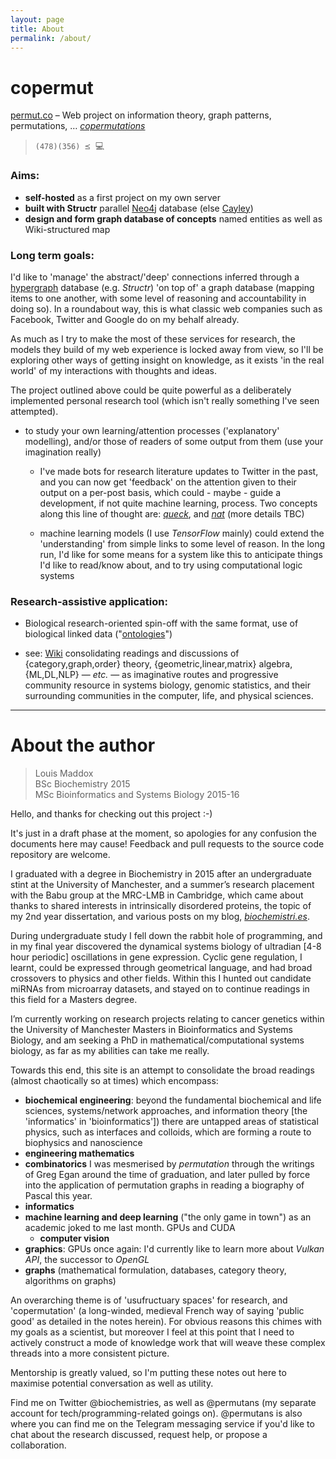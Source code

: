 ```yaml
---
layout: page
title: About
permalink: /about/
---
```


# copermut

[permut.co](http://permut.co) – Web project on information theory, graph patterns, permutations, … [_copermutations_](http://permut.co/Copermutations-Mathematical-meanings/)

> `(478)(356) ⪯ `:computer:

### Aims:
- __self-hosted__ as a first project on my own server
- __built with Structr__ parallel [Neo4j](https://neo4j.com) database (else [Cayley](https://github.com/cayleygraph/cayley))
- __design and form graph database of concepts__ named entities as well as Wiki-structured map

### Long term goals:

I'd like to 'manage' the abstract/'deep' connections inferred through a [hypergraph](https://en.wikipedia.org/wiki/Hypergraph) database (e.g. _Structr_) 'on top of' a graph database (mapping items to one another, with some level of reasoning and accountability in doing so). In a roundabout way, this is what classic web companies such as Facebook, Twitter and Google do on my behalf already.

As much as I try to make the most of these services for research, the models they build of my web experience is locked away from view, so I'll be exploring other ways of getting insight on knowledge, as it exists 'in the real world' of my interactions with thoughts and ideas.

The project outlined above could be quite powerful as a deliberately implemented personal research tool (which isn't really something I've seen attempted).

- to study your own learning/attention processes ('explanatory' modelling), and/or those of readers of some output from them (use your imagination really)
  - I've made bots for research literature updates to Twitter in the past, and you can now get 'feedback' on the attention given to their output on a per-post basis, which could - maybe - guide a development, if not quite machine learning, process. Two concepts along this line of thought are: [_queck_](https://github.com/lmmx/queck), and [_nat_](https://github.com/lmmx/nat/wiki) (more details TBC)

  - machine learning models (I use _TensorFlow_ mainly) could extend the 'understanding' from simple links to some level of reason. In the long run, I'd like for some means for a system like this to anticipate things I'd like to read/know about, and to try using computational logic systems


### Research-assistive application:
- Biological research-oriented spin-off with the same format, use of biological linked data ("[ontologies](http://obofoundry.org)")

- see: [Wiki](https://github.com/lmmx/copermut/wiki) consolidating readings and discussions of {category,graph,order} theory, {geometric,linear,matrix} algebra, {ML,DL,NLP} — _etc._ — as imaginative routes and progressive community resource in systems biology, genomic statistics, and their surrounding communities in the computer, life, and physical sciences.

- - -

# About the author

> Louis Maddox  
BSc Biochemistry 2015  
MSc Bioinformatics and Systems Biology 2015-16

Hello, and thanks for checking out this project :-)

It's just in a draft phase at the moment, so apologies for any confusion the documents here may cause! Feedback and pull requests to the source code repository are welcome.

I graduated with a degree in Biochemistry in 2015 after an undergraduate stint at the University of Manchester, and a summer’s research placement with the Babu group at the MRC-LMB in Cambridge, which came about thanks to shared interests in intrinsically disordered proteins, the topic of my 2nd year dissertation, and various posts on my blog, [_biochemistri.es_](http://biochemistri.es).

During undergraduate study I fell down the rabbit hole of programming, and in my final year discovered the dynamical systems biology of ultradian [4-8 hour periodic] oscillations in gene expression. Cyclic gene regulation, I learnt, could be expressed through geometrical language, and had broad crossovers to physics and other fields. Within this I hunted out candidate miRNAs from microarray datasets, and stayed on to continue readings in this field for a Masters degree.

I’m currently working on research projects relating to cancer genetics within the University of Manchester Masters in Bioinformatics and Systems Biology, and am seeking a PhD in mathematical/computational systems biology, as far as my abilities can take me really.

Towards this end, this site is an attempt to consolidate the broad readings (almost chaotically so at times) which encompass:

- __biochemical engineering__: beyond the fundamental biochemical and life sciences, systems/network approaches, and information theory [the 'informatics' in 'bioinformatics']) there are untapped areas of statistical physics, such as interfaces and colloids, which are forming a route to biophysics and nanoscience
- __engineering mathematics__
- __combinatorics__ I was mesmerised by _permutation_ through the writings of Greg Egan around the time of graduation, and later pulled by force into the application of permutation graphs in reading a biography of Pascal this year.
- __informatics__
- __machine learning and deep learning__ ("the only game in town") as an academic joked to me last month. GPUs and CUDA
  - __computer vision__
- __graphics__: GPUs once again: I'd currently like to learn more about _Vulkan API_, the successor to _OpenGL_
- __graphs__ (mathematical formulation, databases, category theory, algorithms on graphs)

An overarching theme is of 'usufructuary spaces' for research, and 'copermutation' (a long-winded, medieval French way of saying 'public good' as detailed in the notes herein). For obvious reasons this chimes with my goals as a scientist, but moreover I feel at this point that I need to actively construct a mode of knowledge work that will weave these complex threads into a more consistent picture.

Mentorship is greatly valued, so I'm putting these notes out here to maximise potential conversation as well as utility.

Find me on Twitter @biochemistries, as well as @permutans (my separate account for tech/programming-related goings on). @permutans is also where you can find me on the Telegram messaging service if you'd like to chat about the research discussed, request help, or propose a collaboration.
